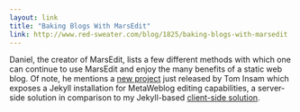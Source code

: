 ```yaml
---
layout: link
title: "Baking Blogs With MarsEdit"
link: http://www.red-sweater.com/blog/1825/baking-blogs-with-marsedit
---
```


Daniel, the creator of MarsEdit, lists a few different methods with which one can continue to use MarsEdit and enjoy the many benefits of a static web blog. Of note, he mentions a [new project](https://github.com/tominsam/jekyll-metaweblog) just released by Tom Insam which exposes a Jekyll installation for MetaWeblog editing capabilities, a server-side solution in comparison to my Jekyll-based [client-side solution](/2011/03/23/is_this_thing_on.html).